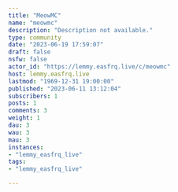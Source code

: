 ```yaml
---
title: "MeowMC" 
name: "meowmc"
description: "Description not available."
type: community
date: "2023-06-19 17:59:07"
draft: false
nsfw: false
actor_id: "https://lemmy.easfrq.live/c/meowmc"
host: lemmy.easfrq.live
lastmod: "1969-12-31 19:00:00"
published: "2023-06-11 13:12:04"
subscribers: 1
posts: 1
comments: 3
weight: 1
dau: 3
wau: 3
mau: 3
instances:
- "lemmy_easfrq_live"
tags: 
- "lemmy_easfrq_live"

---
```

